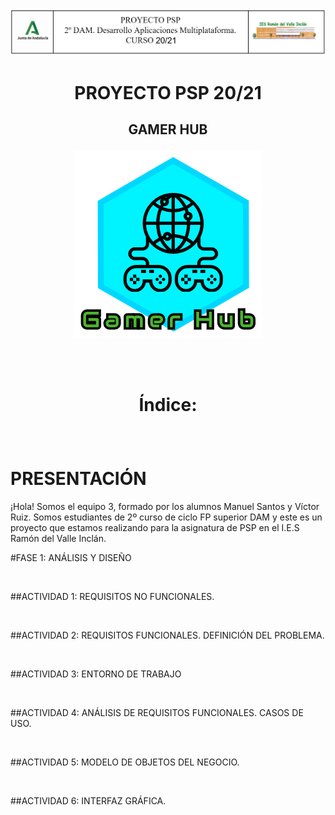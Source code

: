 <p align="center">
<img src="/resources/cabecera.png"/>
</p>

# <p align="center">PROYECTO PSP 20/21</p>

## <p align="center">GAMER HUB</p>

<p align="center">
<img src="/resources/gamerhublogo.png"/>
</p>


<br>
<br>


# <p align="center">Índice:</p>

<br>

# PRESENTACIÓN

¡Hola! Somos el equipo 3, formado por los alumnos Manuel Santos y Víctor Ruiz.
Somos estudiantes de 2º curso de ciclo FP superior DAM y este es un proyecto
que estamos realizando para la asignatura de PSP en el I.E.S Ramón del Valle Inclán.


#FASE 1: ANÁLISIS Y DISEÑO

<br>

##ACTIVIDAD 1: REQUISITOS NO FUNCIONALES.


<br>


##ACTIVIDAD 2: REQUISITOS FUNCIONALES. DEFINICIÓN DEL PROBLEMA.


<br>


##ACTIVIDAD 3: ENTORNO DE TRABAJO


<br>


##ACTIVIDAD 4: ANÁLISIS DE REQUISITOS FUNCIONALES. CASOS DE USO.


<br> 


##ACTIVIDAD 5: MODELO DE OBJETOS DEL NEGOCIO.


<br>


##ACTIVIDAD 6: INTERFAZ GRÁFICA.
